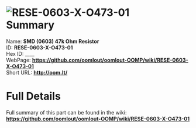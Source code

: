 
![RESE-0603-X-O473-01](https://github.com/oomlout/oomlout-OOMP/blob/master/parts/RESE-0603-X-O473-01/RESE-0603-X-O473-01_420.jpg)   
Summary
=================
  
Name: __SMD (0603) 47k Ohm Resistor__    
ID: __RESE-0603-X-O473-01__   
Hex ID: ____   
WebPage: __https://github.com/oomlout/oomlout-OOMP/wiki/RESE-0603-X-O473-01__   
Short URL: __http://oom.lt/__   

Full Details
==========================
Full summary of this part can be found in the wiki:   
__https://github.com/oomlout/oomlout-OOMP/wiki/RESE-0603-X-O473-01__    

